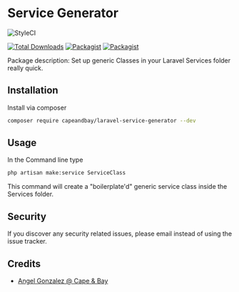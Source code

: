 # Service Generator

![StyleCI](https://github.styleci.io/repos/316340354/shield?branch=main)

[![Total Downloads](https://poser.pugx.org/capeandbay/laravel-service-generator/downloads)](//packagist.org/packages/capeandbay/laravel-service-generator)
[![Packagist](https://img.shields.io/packagist/v/capeandbay/laravel-service-generator.svg)](https://packagist.org/packages/capeandbay/laravel-service-generator)
[![Packagist](https://img.shields.io/github/license/capeandbay-devs/laravel-service-generator)](https://packagist.org/packages/capeandbay/laravel-service-generator)

Package description: Set up generic Classes in your Laravel Services folder really quick.

## Installation

Install via composer
```bash
composer require capeandbay/laravel-service-generator --dev
```

## Usage

In the Command line type

```bash
php artisan make:service ServiceClass
```
This command will create a "boilerplate'd" generic service class inside the Services folder.

## Security

If you discover any security related issues, please email 
instead of using the issue tracker.

## Credits

- [Angel Gonzalez @ Cape & Bay](https://capeandbay.com)
